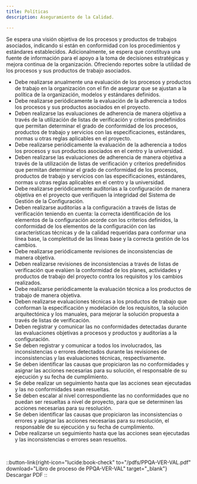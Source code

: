 ```yaml
---
title: Políticas
description: Aseguramiento de la Calidad.

---
```


Se espera una visión objetiva de los procesos y productos de trabajos asociados, indicando si están en conformidad con los procedimientos y estándares establecidos. Adicionalmente, se espera que constituya una fuente de información para el apoyo a la toma de decisiones estratégicas y mejora continua de la organización. Ofreciendo reportes sobre la utilidad de los procesos y sus productos de trabajo asociados.

- Debe realizarse anualmente una evaluación de los procesos y productos de trabajo en la organización con el fin de asegurar que se ajustan a la política de la organización, modelos y estándares definidos.
- Debe realizarse periódicamente la evaluación de la adherencia a todos los procesos y sus productos asociados en el proyecto.
- Deben realizarse las evaluaciones de adherencia de manera objetiva a través de la utilización de listas de verificación y criterios predefinidos que permitan determinar el grado de conformidad de los procesos, productos de trabajo y servicios con las especificaciones, estándares, normas u otras reglas aplicables en el proyecto.
- Debe realizarse periódicamente la evaluación de la adherencia a todos los procesos y sus productos asociados en el centro y la universidad.
- Deben realizarse las evaluaciones de adherencia de manera objetiva a través de la utilización de listas de verificación y criterios predefinidos que permitan determinar el grado de conformidad de los procesos, productos de trabajo y servicios con las especificaciones, estándares, normas u otras reglas aplicables en el centro y la universidad.
- Debe realizarse periódicamente auditorías a la configuración de manera objetiva en el proyecto que verifiquen la integridad del Sistema de Gestión de la Configuración.
- Deben realizarse auditorías a la configuración a través de listas de verificación teniendo en cuenta: la correcta identificación de los elementos de la configuración acorde con los criterios definidos, la conformidad de los elementos de la configuración con las características técnicas y de la calidad requeridas para conformar una línea base, la completitud de las líneas base y la correcta gestión de los cambios.
- Debe realizarse periódicamente revisiones de inconsistencias de manera objetiva.
- Deben realizarse revisiones de inconsistencias a través de listas de verificación que evalúen la conformidad de los planes, actividades y productos de trabajo del proyecto contra los requisitos y los cambios realizados.
- Debe realizarse periódicamente la evaluación técnica a los productos de trabajo de manera objetiva.
- Deben realizarse evaluaciones técnicas a los productos de trabajo que conforman la especificación y modelación de los requisitos, la solución arquitectónica y los manuales, para mejorar la solución propuesta a través de listas de verificación.
- Deben registrar y comunicar las no conformidades detectadas durante las evaluaciones objetivas a procesos y productos y auditorías a la configuración.
- Se deben registrar y comunicar a todos los involucrados, las inconsistencias o errores detectados durante las revisiones de inconsistencias y las evaluaciones técnicas, respectivamente.
- Se deben identificar las causas que propiciaron las no conformidades y asignar las acciones necesarias para su solución, el responsable de su ejecución y su fecha de cumplimiento.
- Se debe realizar un seguimiento hasta que las acciones sean ejecutadas y las no conformidades sean resueltas.
- Se deben escalar al nivel correspondiente las no conformidades que no puedan ser resueltas a nivel de proyecto, para que se determinen las acciones necesarias para su resolución.
- Se deben identificar las causas que propiciaron las inconsistencias o errores y asignar las acciones necesarias para su resolución, el responsable de su ejecución y su fecha de cumplimiento.
- Debe realizarse un seguimiento hasta que las acciones sean ejecutadas y las inconsistencias o errores sean resueltos.

<br>

::button-link{right-icon="lucide:book-check" to="/pdfs/PPQA-VER-VAL.pdf" download="Libro de proceso de PPQA-VER-VAL" target="_blank"}
  Descargar PDF
::